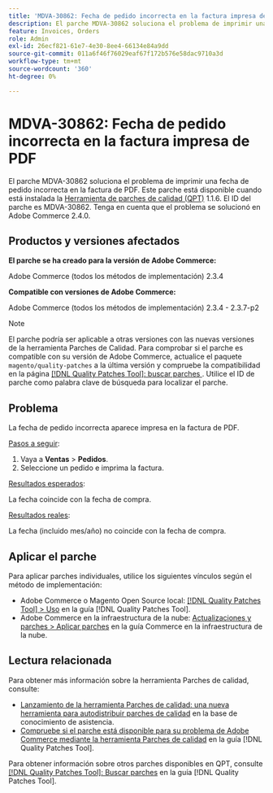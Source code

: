 ```yaml
---
title: 'MDVA-30862: Fecha de pedido incorrecta en la factura impresa de PDF'
description: El parche MDVA-30862 soluciona el problema de imprimir una fecha de pedido incorrecta en la factura de PDF. Este parche está disponible cuando está instalada la [Quality Patches Tool (QPT)](https://experienceleague.adobe.com/en/docs/commerce-operations/tools/quality-patches-tool/quality-patches-tool-to-self-serve-quality-patches) 1.1.6. El ID del parche es MDVA-30862. Tenga en cuenta que el problema se solucionó en Adobe Commerce 2.4.0.
feature: Invoices, Orders
role: Admin
exl-id: 26ecf821-61e7-4e30-8ee4-66134e84a9dd
source-git-commit: 011a6f46f76029eaf67f172b576e58dac9710a3d
workflow-type: tm+mt
source-wordcount: '360'
ht-degree: 0%

---
```


# MDVA-30862: Fecha de pedido incorrecta en la factura impresa de PDF

El parche MDVA-30862 soluciona el problema de imprimir una fecha de pedido incorrecta en la factura de PDF. Este parche está disponible cuando está instalada la [Herramienta de parches de calidad (QPT)](https://experienceleague.adobe.com/en/docs/commerce-operations/tools/quality-patches-tool/quality-patches-tool-to-self-serve-quality-patches) 1.1.6. El ID del parche es MDVA-30862. Tenga en cuenta que el problema se solucionó en Adobe Commerce 2.4.0.

## Productos y versiones afectados

**El parche se ha creado para la versión de Adobe Commerce:**

Adobe Commerce (todos los métodos de implementación) 2.3.4

**Compatible con versiones de Adobe Commerce:**

Adobe Commerce (todos los métodos de implementación) 2.3.4 - 2.3.7-p2

>[!NOTE]
>
>El parche podría ser aplicable a otras versiones con las nuevas versiones de la herramienta Parches de Calidad. Para comprobar si el parche es compatible con su versión de Adobe Commerce, actualice el paquete `magento/quality-patches` a la última versión y compruebe la compatibilidad en la página [[!DNL Quality Patches Tool]: buscar parches ](https://experienceleague.adobe.com/en/docs/commerce-operations/tools/quality-patches-tool/quality-patches-tool-to-self-serve-quality-patches). Utilice el ID de parche como palabra clave de búsqueda para localizar el parche.

## Problema

La fecha de pedido incorrecta aparece impresa en la factura de PDF.

<u>Pasos a seguir</u>:

1. Vaya a **Ventas** > **Pedidos**.
1. Seleccione un pedido e imprima la factura.

<u>Resultados esperados</u>:

La fecha coincide con la fecha de compra.

<u>Resultados reales</u>:

La fecha (incluido mes/año) no coincide con la fecha de compra.

## Aplicar el parche

Para aplicar parches individuales, utilice los siguientes vínculos según el método de implementación:

* Adobe Commerce o Magento Open Source local: [[!DNL Quality Patches Tool] > Uso](/help/tools/quality-patches-tool/usage.md) en la guía [!DNL Quality Patches Tool].
* Adobe Commerce en la infraestructura de la nube: [Actualizaciones y parches > Aplicar parches](https://experienceleague.adobe.com/docs/commerce-cloud-service/user-guide/develop/upgrade/apply-patches.html) en la guía Commerce en la infraestructura de la nube.

## Lectura relacionada

Para obtener más información sobre la herramienta Parches de calidad, consulte:

* [Lanzamiento de la herramienta Parches de calidad: una nueva herramienta para autodistribuir parches de calidad](https://experienceleague.adobe.com/en/docs/commerce-operations/tools/quality-patches-tool/quality-patches-tool-to-self-serve-quality-patches) en la base de conocimiento de asistencia.
* [Compruebe si el parche está disponible para su problema de Adobe Commerce mediante la herramienta Parches de calidad](/help/tools/quality-patches-tool/patches-available-in-qpt/check-patch-for-magento-issue-with-magento-quality-patches.md) en la guía [!DNL Quality Patches Tool].

Para obtener información sobre otros parches disponibles en QPT, consulte [[!DNL Quality Patches Tool]: Buscar parches](https://experienceleague.adobe.com/tools/commerce-quality-patches/index.html) en la guía [!DNL Quality Patches Tool].
